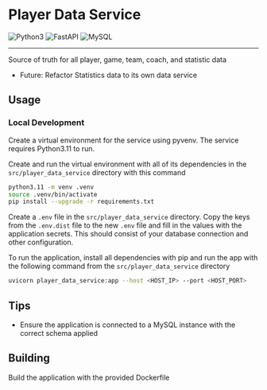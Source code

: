 Player Data Service
===

![Python3](https://img.shields.io/badge/Python3.11-3776AB?style=flat&logo=python&logoColor=white)
![FastAPI](https://img.shields.io/badge/FastAPI-005571?logo=fastapi)
![MySQL](https://img.shields.io/badge/MySQL-4479A1.svg?&logo=mysql&logoColor=white)

----

Source of truth for all player, game, team, coach, and statistic data

- Future: Refactor Statistics data to its own data service

## Usage

### Local Development
Create a virtual environment for the service using pyvenv. The service requires Python3.11 to run.

Create and run the virtual environment with all of its dependencies in the `src/player_data_service` directory with this command

```bash
python3.11 -m venv .venv
source .venv/bin/activate
pip install --upgrade -r requirements.txt
```

Create a `.env` file in the `src/player_data_service` directory. Copy the keys from the `.env.dist` file to the new `.env` file and fill in the values with the application secrets. This should consist of your database connection and other configuration.

To run the application, install all dependencies with pip and run the app with the following command from the `src/player_data_service` directory

```bash
uvicorn player_data_service:app --host <HOST_IP> --port <HOST_PORT>
```

## Tips
* Ensure the application is connected to a MySQL instance with the correct schema applied

## Building
Build the application with the provided Dockerfile 